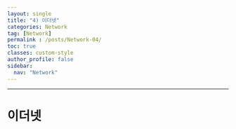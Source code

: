 ```yaml
---
layout: single
title: "4) 이더넷"
categories: Network
tag: [Network]
permalink : /posts/Network-04/
toc: true
classes: custom-style
author_profile: false
sidebar:
  nav: "Network"
---
```


<hr>

# 이더넷

